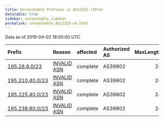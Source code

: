 ```yaml
---
title: Unreachable Prefixes in AS12325 (IPv4)
datatable: true
sidebar: unreachable_sidebar
permalink: unreachable_AS12325-v4.html
---
```


Data as of 2019-04-02 19:00:00 UTC


<div class="datatable-begin"></div>

| Prefix                                                   | Reason                                                                                                 | affected   | Authorized AS   |   MaxLength | Anchor                                         |   unreachable /24s |
|:---------------------------------------------------------|:-------------------------------------------------------------------------------------------------------|:-----------|:----------------|------------:|:-----------------------------------------------|-------------------:|
| [195.28.8.0/23](https://stat.ripe.net/195.28.8.0/23)     | [INVALID ASN](https://rpki-validator.ripe.net/announcement-preview?asn=AS12325&prefix=195.28.8.0/23)   | complete   | AS39802         |          24 | [RIPE](unreachable_RIPE_NCC_RPKI_Root-v4.html) |                  2 |
| [195.210.40.0/23](https://stat.ripe.net/195.210.40.0/23) | [INVALID ASN](https://rpki-validator.ripe.net/announcement-preview?asn=AS12325&prefix=195.210.40.0/23) | complete   | AS39802         |          24 | [RIPE](unreachable_RIPE_NCC_RPKI_Root-v4.html) |                  2 |
| [195.225.40.0/23](https://stat.ripe.net/195.225.40.0/23) | [INVALID ASN](https://rpki-validator.ripe.net/announcement-preview?asn=AS12325&prefix=195.225.40.0/23) | complete   | AS39802         |          24 | [RIPE](unreachable_RIPE_NCC_RPKI_Root-v4.html) |                  2 |
| [195.238.80.0/23](https://stat.ripe.net/195.238.80.0/23) | [INVALID ASN](https://rpki-validator.ripe.net/announcement-preview?asn=AS12325&prefix=195.238.80.0/23) | complete   | AS39802         |          24 | [RIPE](unreachable_RIPE_NCC_RPKI_Root-v4.html) |                  2 |

<div class="datatable-end"></div>